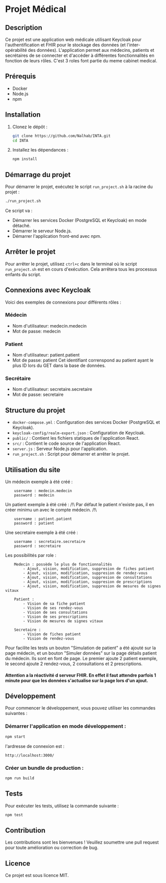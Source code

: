 # Projet Médical

## Description
Ce projet est une application web médicale utilisant Keycloak pour l'authentification et FHIR pour le stockage des données (et l'inter-opérabilité des données). L'application permet aux médecins, patients et secrétaires de se connecter et d'accéder à différentes fonctionnalités en fonction de leurs rôles. C'est 3 roles font partie du meme cabinet medical.

## Prérequis
- Docker
- Node.js
- npm

## Installation
1. Clonez le dépôt :
    ```sh
    git clone https://github.com/Nalhab/INTA.git
    cd INTA
    ```

2. Installez les dépendances :
    ```sh
    npm install
    ```

## Démarrage du projet
Pour démarrer le projet, exécutez le script `run_project.sh` à la racine du projet :
```sh
./run_project.sh
```

Ce script va :
- Démarrer les services Docker (PostgreSQL et Keycloak) en mode détaché.
- Démarrer le serveur Node.js.
- Démarrer l'application front-end avec npm.

## Arrêter le projet
Pour arrêter le projet, utilisez `ctrl+c` dans le terminal où le script `run_project.sh` est en cours d'exécution. Cela arrêtera tous les processus enfants du script.

## Connexions avec Keycloak
Voici des exemples de connexions pour différents rôles :

### Médecin
- Nom d'utilisateur: medecin.medecin
- Mot de passe: medecin

### Patient
- Nom d'utilisateur: patient.patient
- Mot de passe: patient
Cet identifiant correnspond au patient ayant le plus ID lors du GET dans la base de données.

### Secrétaire
- Nom d'utilisateur: secretaire.secretaire
- Mot de passe: secretaire

## Structure du projet
- `docker-compose.yml` : Configuration des services Docker (PostgreSQL et Keycloak).
- `keycloak-config/realm-export.json` : Configuration de Keycloak.
- `public/` : Contient les fichiers statiques de l'application React.
- `src/` : Contient le code source de l'application React.
- `server.js` : Serveur Node.js pour l'application.
- `run_project.sh` : Script pour démarrer et arrêter le projet.

## Utilisation du site
Un médecin exemple à été créé :
```
    username : medecin.medecin
    password : medecin
```

Un patient exemple à été créé :
 /!\ Par défaut le patient n'existe pas, il en créer minimu un avec le compte médecin. /!\
```
    username : patient.patient
    password : patient
```

Une secretaire exemple à été créé :
```
    username : secretaire.secretaire
    password : secretaire
```

Les possibilités par role :
```
    Medecin : possède le plus de fonctionnalités
        - Ajout, vision, modification, suppresion de fiches patient
        - Ajout, vision, modification, suppresion de rendez-vous
        - Ajout, vision, modification, suppresion de consultations
        - Ajout, vision, modification, suppresion de prescriptions
        - Ajout, vision, modification, suppresion de mesures de signes vitaux
    
    Patient :
        - Vision de sa fiche patient
        - Vision de ses rendez-vous
        - Vision de ses consultations
        - Vision de ses prescriptions
        - Vision de mesures de signes vitaux
    
    Secretaire :
        - Vision de fiches patient
        - Vision de rendez-vous
```

Pour facilite les tests un bouton "Simulation de patient" a été ajouté sur la page médecin, et un bouton "Simuler données" sur la page détails patient du médecin. Ils sont en font de page. Le premier ajoute 2 patient exemple, le second ajoute 2 rendez-vous, 2 consultations et 2 prescriptions.

#### Attention a la réactivité d serveur FHIR. En effet il faut attendre parfois 1 minute pour que les données s'actualise sur la page lors d'un ajout. 

## Développement
Pour commencer le développement, vous pouvez utiliser les commandes suivantes :

### Démarrer l'application en mode développement :
```sh
npm start
```
l'ardresse de connexion est :
```
http://localhost:3000/
```

### Créer un bundle de production :
```sh
npm run build
```

## Tests
Pour exécuter les tests, utilisez la commande suivante :
```sh
npm test
```

## Contribution
Les contributions sont les bienvenues ! Veuillez soumettre une pull request pour toute amélioration ou correction de bug.

## Licence
Ce projet est sous licence MIT.
